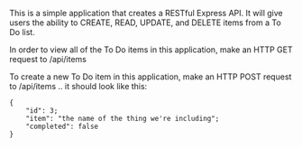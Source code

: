 This is a simple application that creates a RESTful Express API.  It will give users the ability to CREATE, READ, UPDATE, and DELETE items from a To Do list.

<!-- www.example.com/ -->

In order to view all of the To Do items in this application, make an HTTP GET request to /api/items

To create a new To Do item in this application, make an HTTP POST request to /api/items .. it should look like this:

```
{
    "id": 3;
    "item": "the name of the thing we're including";
    "completed": false
}

```



